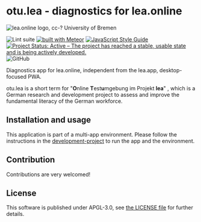 # otu.lea - diagnostics for lea.online

![lea.online logo, cc-? University of Bremen](https://blogs.uni-bremen.de/leaonline/files/2019/03/cropped-header-lea-online-01-3.png)

![Lint suite](https://github.com/leaonline/leaonline-otulea/workflows/Test%20suite/badge.svg)
[![built with Meteor](https://img.shields.io/badge/Meteor-1.11.1-green?logo=meteor&logoColor=white)](https://meteor.com)
[![JavaScript Style Guide](https://img.shields.io/badge/code_style-standard-brightgreen.svg)](https://standardjs.com)
[![Project Status: Active – The project has reached a stable, usable state and is being actively developed.](https://www.repostatus.org/badges/latest/active.svg)](https://www.repostatus.org/#active)
![GitHub](https://img.shields.io/github/license/leaonline/leaonline-otulea)

Diagnostics app for lea.online, independent from the lea.app, desktop-focused
PWA.

otu.lea is a short term for "**O**nline **T**est**u**mgebung im Projekt **lea**"
, which is a German research and development project to assess and improve the
fundamental literacy of the German workforce.

## Installation and usage

This application is part of a multi-app environment. Please follow the
instructions in the [development-project](https://github.com/leaonline/dev) to run the app and the environment.

## Contribution

Contributions are very welcomed!

## License

This software is published under APGL-3.0, see [the LICENSE file](./LICENSE) for
further details.
